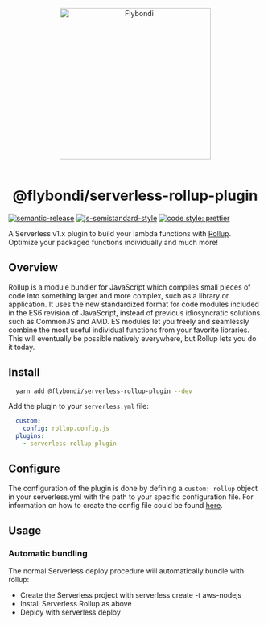 <p align="center">
  <img src="https://www.flybondi.com/assets/images/logo.svg" title="Flybondi" width="300" style="margin-bottom: 1rem" />
</p>
<h1 align="center">@flybondi/serverless-rollup-plugin</h1>

[![semantic-release](https://img.shields.io/badge/%20%20%F0%9F%93%A6%F0%9F%9A%80-semantic--release-e10079.svg)](https://github.com/semantic-release/semantic-release)
[![js-semistandard-style](https://img.shields.io/badge/code%20style-semistandard-brightgreen.svg?style=flat-square)](https://github.com/Flet/semistandard)
[![code style: prettier](https://img.shields.io/badge/code_style-prettier-ff69b4.svg?style=flat-square)](https://github.com/prettier/prettier)

A Serverless v1.x plugin to build your lambda functions with [Rollup](rollup). Optimize your packaged functions individually and much more!

## Overview
Rollup is a module bundler for JavaScript which compiles small pieces of code into something larger and more complex, such as a library or application. It uses the new standardized format for code modules included in the ES6 revision of JavaScript, instead of previous idiosyncratic solutions such as CommonJS and AMD. ES modules let you freely and seamlessly combine the most useful individual functions from your favorite libraries. This will eventually be possible natively everywhere, but Rollup lets you do it today.

## Install
```bash
  yarn add @flybondi/serverless-rollup-plugin --dev
```

Add the plugin to your `serverless.yml` file:

```yml
  custom:
    config: rollup.config.js
  plugins:
    - serverless-rollup-plugin
```

## Configure
The configuration of the plugin is done by defining a `custom: rollup` object in your serverless.yml with the path to your specific configuration file. For information on how to create the config file could be found [here](https://rollupjs.org/guide/en#configuration-files).

## Usage
### Automatic bundling
The normal Serverless deploy procedure will automatically bundle with rollup:
  * Create the Serverless project with serverless create -t aws-nodejs
  * Install Serverless Rollup as above
  * Deploy with serverless deploy

[flybondi]: https://www.flybondi.com
[rollup]: https://rollupjs.org
